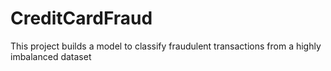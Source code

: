 # CreditCardFraud
This project builds a model to classify fraudulent transactions from a highly imbalanced dataset
